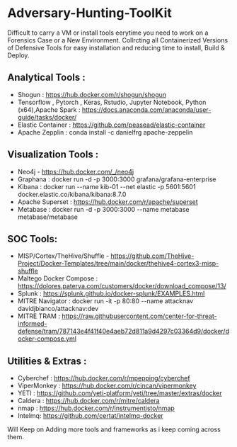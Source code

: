 ﻿# Adversary-Hunting-ToolKit
Difficult to carry a VM or install tools eerytime you need to work on a Forensics Case or a New Environment. Collrcting all Containerized Versions of Defensive Tools for easy installation and reducing time to install, Build & Deploy.  


## Analytical Tools : 
* Shogun : https://hub.docker.com/r/shogun/shogun
* Tensorflow , Pytorch , Keras, Rstudio, Jupyter Notebook, Python (x64),Apache Spark : https://docs.anaconda.com/anaconda/user-guide/tasks/docker/
* Elastic Container : https://github.com/peasead/elastic-container
* Apache Zepplin : conda install -c danielfrg apache-zeppelin

## Visualization Tools : 
* Neo4j - https://hub.docker.com/_/neo4j
* Graphana : docker run -d -p 3000:3000 grafana/grafana-enterprise
* Kibana : docker run --name kib-01 --net elastic -p 5601:5601 docker.elastic.co/kibana/kibana:8.7.0
* Apache Superset : https://hub.docker.com/r/apache/superset
* Metabase : docker run -d -p 3000:3000 --name metabase metabase/metabase

## SOC Tools: 
* MISP/Cortex/TheHive/Shuffle - https://github.com/TheHive-Project/Docker-Templates/tree/main/docker/thehive4-cortex3-misp-shuffle
* Maltego Docker Compose : https://dolores.paterva.com/customers/docker/download_compose/13/
* Splunk : https://splunk.github.io/docker-splunk/EXAMPLES.html
* MITRE Navigator : docker run -it -p 80:80 --name attacknav davidjbianco/attacknav:dev
* MITRE TRAM : https://raw.githubusercontent.com/center-for-threat-informed-defense/tram/787143e4f41f40e4aeb72d811a9d4297c03364d9/docker/docker-compose.yml

## Utilities & Extras : 
* Cyberchef : https://hub.docker.com/r/mpepping/cyberchef
* ViperMonkey : https://hub.docker.com/r/cincan/vipermonkey
* YETI : https://github.com/yeti-platform/yeti/tree/master/extras/docker
* Caldera : https://hub.docker.com/r/mitre/caldera
* nmap : https://hub.docker.com/r/instrumentisto/nmap
* Intelmq: https://github.com/certat/intelmq-docker


Will Keep on Adding more tools and frameworks as i keep coming across them. 
